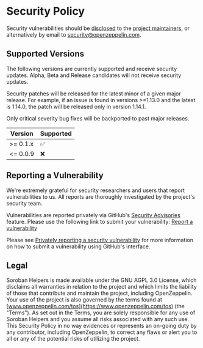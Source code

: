 # Security Policy

Security vulnerabilities should be [disclosed](#reporting-a-vulnerability) to the [project maintainers](./CODEOWNERS), or alternatively by email to [security@openzeppelin.com](mailto:security@openzeppelin.com).

## Supported Versions

The following versions are currently supported and receive security updates. Alpha, Beta and Release candidates will not receive security updates.

Security patches will be released for the latest minor of a given major release. For example, if an issue is found in versions >=1.13.0 and the latest is 1.14.0, the patch will be released only in version 1.14.1.

Only critical severity bug fixes will be backported to past major releases.

| Version   | Supported          |
| --------- | ------------------ |
| >= 0.1.x  | :white_check_mark: |
| <= 0.0.9  | :x:                |

## Reporting a Vulnerability

We're extremely grateful for security researchers and users that report vulnerabilities to us.
All reports are thoroughly investigated by the project's security team.

Vulnerabilities are reported privately via GitHub's [Security Advisories](https://docs.github.com/en/code-security/security-advisories) feature.
Please use the following link to submit your vulnerability: [Report a vulnerability](https://github.com/OpenZeppelin/soroban-helpers/security/advisories/new)

Please see
[Privately reporting a security vulnerability](https://docs.github.com/en/code-security/security-advisories/guidance-on-reporting-and-writing/privately-reporting-a-security-vulnerability#privately-reporting-a-security-vulnerability)
for more information on how to submit a vulnerability using GitHub's interface.

## Legal

Soroban Helpers is made available under the GNU AGPL 3.0 License, which disclaims all warranties in relation to the project and which limits the liability of those that contribute and maintain the project, including OpenZeppelin. Your use of the project is also governed by the terms found at [www.openzeppelin.com/tos](https://www.openzeppelin.com/tos) (the "Terms"). As set out in the Terms, you are solely responsible for any use of Soroban Helpers and you assume all risks associated with any such use. This Security Policy in no way evidences or represents an on-going duty by any contributor, including OpenZeppelin, to correct any flaws or alert you to all or any of the potential risks of utilizing the project.
